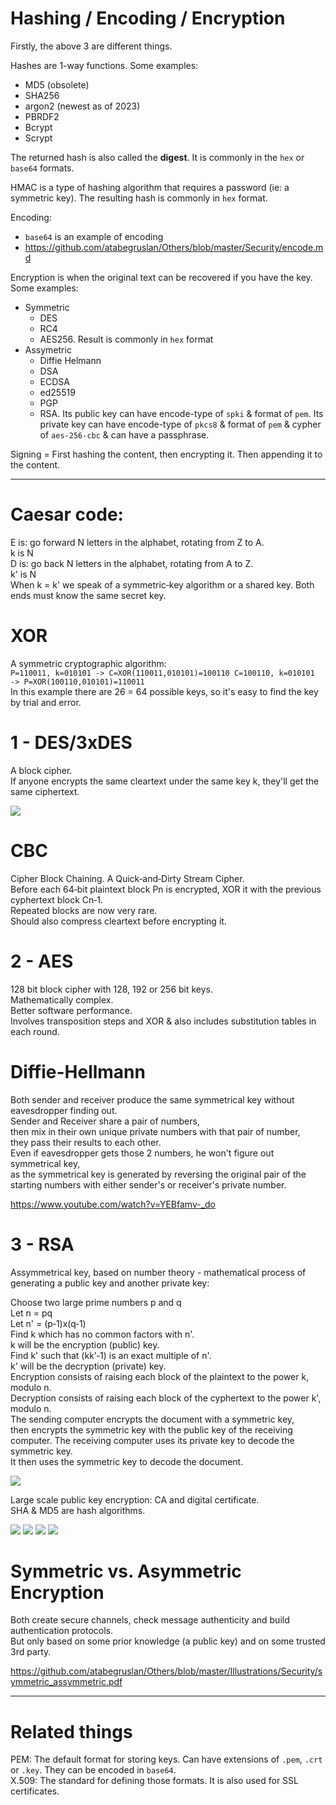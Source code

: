 # Hashing / Encoding / Encryption

Firstly, the above 3 are different things.

Hashes are 1-way functions. Some examples:
- MD5 (obsolete)
- SHA256
- argon2 (newest as of 2023)
- PBRDF2
- Bcrypt
- Scrypt

The returned hash is also called the **digest**. It is commonly in the `hex` or `base64` formats.

HMAC is a type of hashing algorithm that requires a password (ie: a symmetric key). The resulting hash is commonly in `hex` format.

Encoding:
- `base64` is an example of encoding
- https://github.com/atabegruslan/Others/blob/master/Security/encode.md

Encryption is when the original text can be recovered if you have the key. Some examples:
- Symmetric
  - DES
  - RC4
  - AES256. Result is commonly in `hex` format
- Assymetric
  - Diffie Helmann
  - DSA
  - ECDSA
  - ed25519
  - PGP
  - RSA. Its public key can have encode-type of `spki` & format of `pem`. Its private key can have encode-type of `pkcs8` & format of `pem` & cypher of `aes-256-cbc` & can have a passphrase.

Signing = First hashing the content, then encrypting it. Then appending it to the content.

---

# Caesar code:

E is: go forward N letters in the alphabet, rotating from Z to A.  
k is N  
D is: go back N letters in the alphabet, rotating from A to Z.  
k' is N  
When k = k' we speak of a symmetric‐key algorithm or a shared key. Both ends must know the same secret key.  

# XOR 

A symmetric cryptographic algorithm:  
`P=110011, k=010101 ‐> C=XOR(110011,010101)=100110 C=100110, k=010101 ‐> P=XOR(100110,010101)=110011`  
In this example there are 26 = 64 possible keys, so it's easy to find the key by trial and error.  

# 1 - DES/3xDES

A block cipher.  
If anyone encrypts the same cleartext under the same key k, they'll get the same ciphertext.  

![](/Illustrations/Security/des.PNG)

# CBC 

Cipher Block Chaining. A Quick‐and‐Dirty Stream Cipher.  
Before each 64‐bit plaintext block Pn is encrypted, XOR it with the previous cyphertext block Cn‐1.  
Repeated blocks are now very rare.  
Should also compress cleartext before encrypting it.   

# 2 - AES

128 bit block cipher with 128, 192 or 256 bit keys.  
Mathematically complex.  
Better software performance.  
Involves transposition steps and XOR & also includes substitution tables in each round.  

# Diffie-Hellmann

Both sender and receiver produce the same symmetrical key without eavesdropper finding out.  
Sender and Receiver share a pair of numbers,  
then mix in their own unique private numbers with that pair of number,  
they pass their results to each other.  
Even if eavesdropper gets those 2 numbers, he won't figure out symmetrical key,  
as the symmetrical key is generated by reversing the original pair of the starting numbers with either sender's or receiver's private number.  

https://www.youtube.com/watch?v=YEBfamv-_do

# 3 - RSA

Assymmetrical key, based on number theory - mathematical process of generating a public key and another private key: 

Choose two large prime numbers p and q  
Let n = pq  
Let n' = (p‐1)x(q‐1)  
Find k which has no common factors with n'.  
k will be the encryption (public) key.  
Find k' such that (kk'‐1) is an exact multiple of n'.  
k' will be the decryption (private) key.  
Encryption consists of raising each block of the plaintext to the power k, modulo n.  
Decryption consists of raising each block of the cyphertext to the power k', modulo n.  
The sending computer encrypts the document with a symmetric key,  
then encrypts the symmetric key with the public key of the receiving computer. The receiving computer uses its private key to decode the symmetric key.  
It then uses the symmetric key to decode the document.  

![](/Illustrations/Security/anatomy_of_encrypted_message_over_wire.PNG)

Large scale public key encryption: CA and digital certificate.  
SHA & MD5 are hash algorithms.  

![](/Illustrations/Security/auth_1.PNG)
![](/Illustrations/Security/auth_2.PNG)
![](/Illustrations/Security/auth_3.PNG)
![](/Illustrations/Security/auth_4.PNG)

# Symmetric vs. Asymmetric Encryption

Both create secure channels, check message authenticity and build authentication protocols.  
But only based on some prior knowledge (a public key) and on some trusted 3rd party.  

https://github.com/atabegruslan/Others/blob/master/Illustrations/Security/symmetric_assymmetric.pdf

---

# Related things

PEM: The default format for storing keys. Can have extensions of `.pem`, `.crt` or `.key`. They can be encoded in `base64`.  
X.509: The standard for defining those formats. It is also used for SSL certificates.  
